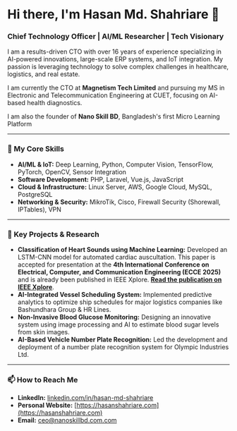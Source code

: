 # Hi there, I'm Hasan Md. Shahriare 👋

### Chief Technology Officer | AI/ML Researcher | Tech Visionary

I am a results-driven CTO with over 16 years of experience specializing in AI-powered innovations, large-scale ERP systems, and IoT integration. My passion is leveraging technology to solve complex challenges in healthcare, logistics, and real estate.

I am currently the CTO at **Magnetism Tech Limited** and pursuing my MS in Electronic and Telecommunication Engineering at CUET, focusing on AI-based health diagnostics.

I am also the founder of **Nano Skill BD**, Bangladesh's first Micro Learning Platform 

---

### 🔧 My Core Skills

* **AI/ML & IoT:** Deep Learning, Python, Computer Vision, TensorFlow, PyTorch, OpenCV, Sensor Integration
* **Software Development:** PHP, Laravel, Vue.js, JavaScript
* **Cloud & Infrastructure:** Linux Server, AWS, Google Cloud, MySQL, PostgreSQL
* **Networking & Security:** MikroTik, Cisco, Firewall Security (Shorewall, IPTables), VPN

---

### 🚀 Key Projects & Research

* **Classification of Heart Sounds using Machine Learning:** Developed an LSTM-CNN model for automated cardiac auscultation. This paper is accepted for presentation at the **4th International Conference on Electrical, Computer, and Communication Engineering (ECCE 2025)** and is already been published in IEEE Xplore. **[Read the publication on IEEE Xplore](https://ieeexplore.ieee.org/document/11013872)**.
* **AI-Integrated Vessel Scheduling System:** Implemented predictive analytics to optimize ship schedules for major logistics companies like Bashundhara Group & HR Lines.
* **Non-Invasive Blood Glucose Monitoring:** Designing an innovative system using image processing and AI to estimate blood sugar levels from skin images.
* **AI-Based Vehicle Number Plate Recognition:** Led the development and deployment of a number plate recognition system for Olympic Industries Ltd.

---

### 📫 How to Reach Me

* **LinkedIn:** [linkedin.com/in/hasan-md-shahriare](https://www.linkedin.com/in/hasan-md-shahriare)
* **Personal Website:** [https://hasanshahriare.com](https://hasanshahriare.com)
* **Email:** [ceo@nanoskillbd.com.com](mailto:ceo@nanoskillbd.com)
